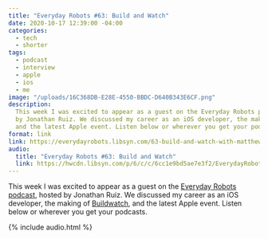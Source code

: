 ```yaml
---
title: "Everyday Robots #63: Build and Watch"
date: 2020-10-17 12:39:00 -04:00
categories:
  - tech
  - shorter
tags:
  - podcast
  - interview
  - apple
  - ios
  - me
image: "/uploads/16C368DB-E28E-4550-BBDC-D640B343E6CF.png"
description:
  This week I was excited to appear as a guest on the Everyday Robots podcast,  hosted
  by Jonathan Ruiz. We discussed my career as an iOS developer, the making of Buildwatch,
  and the latest Apple event. Listen below or wherever you get your podcasts.
format: link
link: https://everydayrobots.libsyn.com/63-build-and-watch-with-matthew-bischoff
audio:
  title: "Everyday Robots #63: Build and Watch"
  link: https://hwcdn.libsyn.com/p/6/c/c/6cc1e9bd5ae7e3f2/EverydayRobots63finalVersion.mp3
---
```


This week I was excited to appear as a guest on the [Everyday Robots podcast](https://everydayrobots.libsyn.com/63-build-and-watch-with-matthew-bischoff), hosted by Jonathan Ruiz. We discussed my career as an iOS developer, the making of [Buildwatch](https://buildwatch.app), and the latest Apple event. Listen below or wherever you get your podcasts.

{% include audio.html %}
